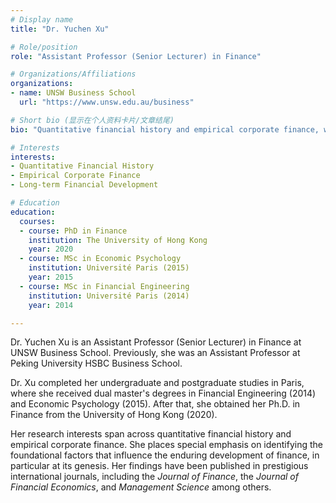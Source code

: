 ```yaml
---
# Display name
title: "Dr. Yuchen Xu"

# Role/position
role: "Assistant Professor (Senior Lecturer) in Finance"

# Organizations/Affiliations
organizations:
- name: UNSW Business School
  url: "https://www.unsw.edu.au/business"

# Short bio (显示在个人资料卡片/文章结尾)
bio: "Quantitative financial history and empirical corporate finance, with a focus on foundational factors shaping the genesis of finance."

# Interests
interests:
- Quantitative Financial History
- Empirical Corporate Finance
- Long-term Financial Development

# Education
education:
  courses:
  - course: PhD in Finance
    institution: The University of Hong Kong
    year: 2020
  - course: MSc in Economic Psychology
    institution: Université Paris (2015)
    year: 2015
  - course: MSc in Financial Engineering
    institution: Université Paris (2014)
    year: 2014

---
```


Dr. Yuchen Xu is an Assistant Professor (Senior Lecturer) in Finance at UNSW Business School. Previously, she was an Assistant Professor at Peking University HSBC Business School.  

Dr. Xu completed her undergraduate and postgraduate studies in Paris, where she received dual master's degrees in Financial Engineering (2014) and Economic Psychology (2015). After that, she obtained her Ph.D. in Finance from the University of Hong Kong (2020).  

Her research interests span across quantitative financial history and empirical corporate finance. She places special emphasis on identifying the foundational factors that influence the enduring development of finance, in particular at its genesis. Her findings have been published in prestigious international journals, including the *Journal of Finance*, the *Journal of Financial Economics*, and *Management Science* among others.

